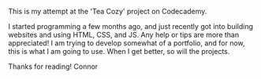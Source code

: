 This is my attempt at the 'Tea Cozy' project on Codecademy. 

I started programming a few months ago, and just recently got into building websites and using HTML, CSS, and JS.
Any help or tips are more than appreciated! I am trying to develop somewhat of a portfolio, and for now, this is what I am going to use. 
When I get better, so will the projects. 

Thanks for reading! 
Connor
